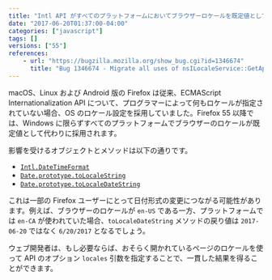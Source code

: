 ```yaml
---
title: "Intl API がすべてのプラットフォームにおいてブラウザーロケールを既定値として採用するようになりました"
date: "2017-06-20T01:37:00-04:00"
categories: ["javascript"]
tags: []
versions: ["55"]
references:
    - url: "https://bugzilla.mozilla.org/show_bug.cgi?id=1346674"
      title: "Bug 1346674 - Migrate all uses of nsILocaleService::GetApplicationLocale to mozILocaleService::GetAppLocale"
---
```

macOS、Linux および Android 版の Firefox は従来、ECMAScript Internationalization API について、プログラマーによって何もロケールが指定されていない場合、OS のロケール設定を採用していました。Firefox 55 以降では、Windows に限らずすべてのプラットフォームでブラウザーのロケールが既定値として代わりに採用されます。

影響を受けるオブジェクトとメソッドは以下の通りです。

* [`Intl.DateTimeFormat`](https://developer.mozilla.org/ja/docs/Web/JavaScript/Reference/Global_Objects/DateTimeFormat)
* [`Date.prototype.toLocaleString`](https://developer.mozilla.org/ja/docs/Web/JavaScript/Reference/Global_Objects/Date/toLocaleString)
* [`Date.prototype.toLocaleDateString`](https://developer.mozilla.org/ja/docs/Web/JavaScript/Reference/Global_Objects/Date/toLocaleDateString)

これは一部の Firefox ユーザーにとって日付形式の変更につながる可能性があります。例えば、ブラウザーのロケールが `en-US` である一方、プラットフォームでは `en-CA` が使われていた場合、`toLocaleDateString` メソッドの戻り値は `2017-06-20` ではなく `6/20/2017` となるでしょう。

ウェブ開発者は、もし必要ならば、おそらく開かれているページのロケールを使って API のオプション `locales` 引数を指定することで、一貫した結果を得ることができます。
